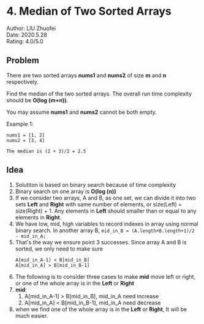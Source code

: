 # 4. Median of Two Sorted Arrays

Author: LIU Zhuofei  
Date: 2020.5.28  
Rating: 4.0/5.0  

## Problem
There are two sorted arrays **nums1** and **nums2** of size **m** and **n** respectively.

Find the median of the two sorted arrays. The overall run time complexity should be **O(log (m+n))**.

You may assume **nums1** and **nums2** cannot be both empty.

Example 1:  
```
nums1 = [1, 2]
nums2 = [3, 4]

The median is (2 + 3)/2 = 2.5
```

## Idea

1. Solutiton is based on binary search because of time complexity  
2. Binary search on one array is **O(log (n))**  
3. If we consider two arrays, A and B, as one set, we can divide it into two sets **Left** and **Right** with same number of elements, or size(Left) = size(Right) + 1. Any elements in **Left** should smaller than or equal to any elements in **Right**.
4. We have low, mid, high variables to record indexes in array using normal binary search. In another array B, ```mid_in_B = (A.length+B.length+1)/2 - mid_in_A;```
5. That's the way we ensure point 3 successes. Since array A and B is sorted, we only need to make sure 
   ```
   A[mid_in_A-1] < B[mid_in_B]
   A[mid_in_A] > B[mid_in_B-1]
   ```
6. The following is to consider three cases to make **mid** move left or right, or one of the whole array is in the **Left** or **Right**  
7. **mid**:
   1. A[mid_in_A-1] > B[mid_in_B], mid_in_A need increase
   2. A[mid_in_A] < B[mid_in_B-1], mid_in_A need decrease
8. when we find one of the whole array is in the **Left** or **Right**, It will be much easier.
